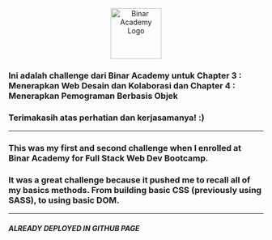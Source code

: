 <p align="center"><img src="https://global-uploads.webflow.com/6100d0111a4ed76bc1b9fd54/616fd70b2be60a72b46f2da3_logo_7b6caab85699ca72e06917e9bad7512c.png" alt="Binar Academy Logo" width="100"/></p>

### Ini adalah challenge dari Binar Academy untuk Chapter 3 : Menerapkan Web Desain dan Kolaborasi dan Chapter 4 : Menerapkan Pemograman Berbasis Objek

### Terimakasih atas perhatian dan kerjasamanya! :)

---

### This was my first and second challenge when I enrolled at Binar Academy for Full Stack Web Dev Bootcamp.

### It was a great challenge because it pushed me to recall all of my basics methods. From building basic CSS (previously using SASS), to using basic DOM.

---

##### ALREADY DEPLOYED IN GITHUB PAGE
